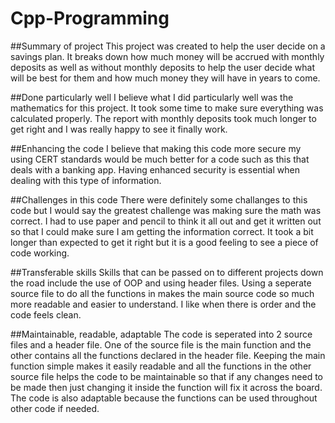 # Cpp-Programming

##Summary of project
This project was created to help the user decide on a savings plan. It breaks down how much money will be accrued with monthly deposits as well as without monthly deposits to help the user decide what will be best for them and how much money they will have in years to come.

##Done particularly well
I believe what I did particularly well was the mathematics for this project. It took some time to make sure everything was calculated properly. The report with monthly deposits took much longer to get right and I was really happy to see it finally work.

##Enhancing the code
I believe that making this code more secure my using CERT standards would be much better for a code such as this that deals with a banking app. Having enhanced security is essential when dealing with this type of information. 

##Challenges in this code
There were definitely some challanges to this code but I would say the greatest challenge was making sure the math was correct. I had to use paper and pencil to think it all out and get it written out so that I could make sure I am getting the information correct. It took a bit longer than expected to get it right but it is a good feeling to see a piece of code working.

##Transferable skills
Skills that can be passed on to different projects down the road include the use of OOP and using header files. Using a seperate source file to do all the functions in makes the main source code so much more readable and easier to understand. I like when there is order and the code feels clean.

##Maintainable, readable, adaptable
The code is seperated into 2 source files and a header file. One of the source file is the main function and the other contains all the functions declared in the header file. Keeping the main function simple makes it easily readable and all the functions in the other source file helps the code to be maintainable so that if any changes need to be made then just changing it inside the function will fix it across the board. The code is also adaptable because the functions can be used throughout other code if needed.
